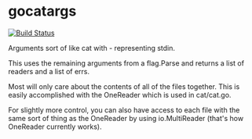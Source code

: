gocatargs
===

[![Build Status](https://travis-ci.org/jamesandariese/gocatargs.svg)](https://travis-ci.org/jamesandariese/gocatargs)

Arguments sort of like cat with - representing stdin.

This uses the remaining arguments from a flag.Parse and returns a list of readers and a list of errs.

Most will only care about the contents of all of the
files together.  This is easily accomplished with
the OneReader which is used in cat/cat.go.

For slightly more control, you can also have access to each
file with the same sort of thing as the OneReader by using
io.MultiReader (that's how OneReader currently works).
